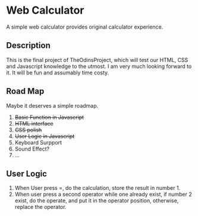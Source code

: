 # Web Calculator

A simple web calculator provides original calculator experience.

## Description

This is the final project of TheOdinsProject, which will test our HTML, CSS and Javascript knowledge to the utmost. I am very much looking forward to it. It will be fun and assumably time costy.

## Road Map

Maybe it deserves a simple roadmap.

1. <s> Basic Function in Javascript</s>
2. <s> HTML interface</s>
3. <s> CSS polish </s>
4. <s> User Logic in Javascript</s>
5. Keyboard Surpport
6. Sound Effect?
7. ...

## User Logic

1. When User press =, do the calculation, store the result in number 1.
2. When user press a second operator while one already exist, if number 2 exist, do the operate, and put it in the operator position, otherwise, replace the operator.